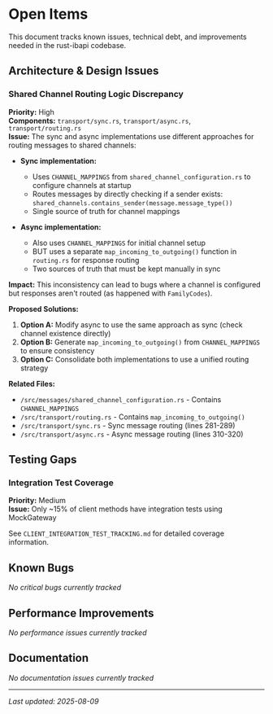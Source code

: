 # Open Items

This document tracks known issues, technical debt, and improvements needed in the rust-ibapi codebase.

## Architecture & Design Issues

### Shared Channel Routing Logic Discrepancy
**Priority:** High  
**Components:** `transport/sync.rs`, `transport/async.rs`, `transport/routing.rs`  
**Issue:** The sync and async implementations use different approaches for routing messages to shared channels:

- **Sync implementation:** 
  - Uses `CHANNEL_MAPPINGS` from `shared_channel_configuration.rs` to configure channels at startup
  - Routes messages by directly checking if a sender exists: `shared_channels.contains_sender(message.message_type())`
  - Single source of truth for channel mappings

- **Async implementation:**
  - Also uses `CHANNEL_MAPPINGS` for initial channel setup
  - BUT uses a separate `map_incoming_to_outgoing()` function in `routing.rs` for response routing
  - Two sources of truth that must be kept manually in sync

**Impact:** This inconsistency can lead to bugs where a channel is configured but responses aren't routed (as happened with `FamilyCodes`).

**Proposed Solutions:**
1. **Option A:** Modify async to use the same approach as sync (check channel existence directly)
2. **Option B:** Generate `map_incoming_to_outgoing()` from `CHANNEL_MAPPINGS` to ensure consistency
3. **Option C:** Consolidate both implementations to use a unified routing strategy

**Related Files:**
- `/src/messages/shared_channel_configuration.rs` - Contains `CHANNEL_MAPPINGS`
- `/src/transport/routing.rs` - Contains `map_incoming_to_outgoing()`
- `/src/transport/sync.rs` - Sync message routing (lines 281-289)
- `/src/transport/async.rs` - Async message routing (lines 310-320)

## Testing Gaps

### Integration Test Coverage
**Priority:** Medium  
**Issue:** Only ~15% of client methods have integration tests using MockGateway

See `CLIENT_INTEGRATION_TEST_TRACKING.md` for detailed coverage information.

## Known Bugs

*No critical bugs currently tracked*

## Performance Improvements

*No performance issues currently tracked*

## Documentation

*No documentation issues currently tracked*

---

*Last updated: 2025-08-09*